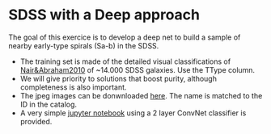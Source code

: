 # SDSS with a Deep approach
The goal of this exercice is to develop a deep net to build a sample of nearby early-type spirals (Sa-b) in the SDSS. 
- The training set is made of the detailed visual classifications of [Nair&Abraham2010](http://adsabs.harvard.edu/abs/2010ApJS..186..427N) of ~14.000 SDSS galaxies. 
Use the TType column.
- We will give priority to solutions that boost purity, although completeness is also important.
- The jpeg images can be donwnloaded [here](https://drive.google.com/drive/folders/1ufj6ATroZ3emBbSQfQhcL_6W87EPgTaS?usp=sharing). The name is  matched to the ID in the catalog.
- A very simple [jupyter notebook](https://github.com/mhuertascompany/deeplearning4astronomy/blob/master/morphology/deep/Nair_Sab_deep.ipynb) using a 2 layer ConvNet classifier is provided.
